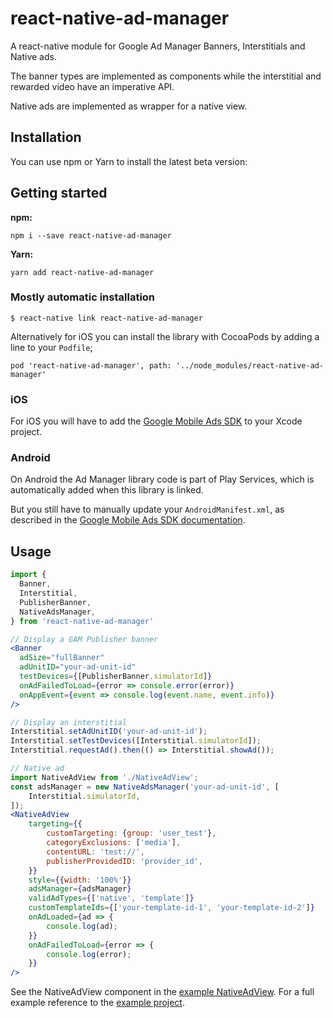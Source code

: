 # react-native-ad-manager

A react-native module for Google Ad Manager Banners, Interstitials and Native ads.

The banner types are implemented as components while the interstitial and rewarded video have an imperative API.

Native ads are implemented as wrapper for a native view.

## Installation

You can use npm or Yarn to install the latest beta version:

## Getting started

**npm:**

    npm i --save react-native-ad-manager

**Yarn:**

    yarn add react-native-ad-manager

### Mostly automatic installation

`$ react-native link react-native-ad-manager`

Alternatively for iOS you can install the library with CocoaPods by adding a line to your `Podfile`;

    pod 'react-native-ad-manager', path: '../node_modules/react-native-ad-manager'

### iOS

For iOS you will have to add the [Google Mobile Ads SDK](https://developers.google.com/ad-manager/mobile-ads-sdk/ios/quick-start#import_the_mobile_ads_sdk) to your Xcode project.

### Android

On Android the Ad Manager library code is part of Play Services, which is automatically added when this library is linked.

But you still have to manually update your `AndroidManifest.xml`, as described in the [Google Mobile Ads SDK documentation](https://developers.google.com/ad-manager/mobile-ads-sdk/android/quick-start#import_the_mobile_ads_sdk).

## Usage

```jsx
import {
  Banner,
  Interstitial,
  PublisherBanner,
  NativeAdsManager,
} from 'react-native-ad-manager'

// Display a GAM Publisher banner
<Banner
  adSize="fullBanner"
  adUnitID="your-ad-unit-id"
  testDevices={[PublisherBanner.simulatorId]}
  onAdFailedToLoad={error => console.error(error)}
  onAppEvent={event => console.log(event.name, event.info)}
/>

// Display an interstitial
Interstitial.setAdUnitID('your-ad-unit-id');
Interstitial.setTestDevices([Interstitial.simulatorId]);
Interstitial.requestAd().then(() => Interstitial.showAd());

// Native ad
import NativeAdView from './NativeAdView';
const adsManager = new NativeAdsManager('your-ad-unit-id', [
    Interstitial.simulatorId,
]);
<NativeAdView
    targeting={{
        customTargeting: {group: 'user_test'},
        categoryExclusions: ['media'],
        contentURL: 'test://',
        publisherProvidedID: 'provider_id',
    }}
    style={{width: '100%'}}
    adsManager={adsManager}
    validAdTypes={['native', 'template']}
    customTemplateIds={['your-template-id-1', 'your-template-id-2']}
    onAdLoaded={ad => {
        console.log(ad);
    }}
    onAdFailedToLoad={error => {
        console.log(error);
    }}
/>
```

See the NativeAdView component in the [example NativeAdView](example/NativeAdView.js).
For a full example reference to the [example project](example).
